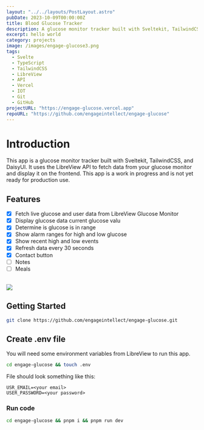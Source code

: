 ```yaml
---
layout: "../../layouts/PostLayout.astro"
pubDate: 2023-10-09T00:00:00Z
title: Blood Glucose Tracker
description: A glucose monitor tracker built with Sveltekit, TailwindCSS, and DaisyUI.
excerpt: hello world
category: projects
image: /images/engage-glucose3.png
tags:
  - Svelte
  - TypeScript
  - TailwindCSS
  - LibreView
  - API
  - Vercel
  - IOT
  - Git
  - GitHub
projectURL: "https://engage-glucose.vercel.app"
repoURL: "https://github.com/engageintellect/engage-glucose"
---
```


# Introduction

This app is a glucose monitor tracker built with Sveltekit, TailwindCSS, and DaisyUI. It uses the LibreView API to fetch data from your glucose monitor and display it on the frontend. This app is a work in progress and is not yet ready for production use.

## Features

- [x] Fetch live glucose and user data from LibreView Glucose Monitor
- [x] Display glucose data current glucose valu
- [x] Determine is glucose is in range
- [x] Show alarm ranges for high and low glucose
- [x] Show recent high and low events
- [x] Refresh data every 30 seconds
- [x] Contact button
- [ ] Notes
- [ ] Meals
      <br/>
      <br/>

<img class="rounded" src="/images/engage-glucose.png"/>
<br/>

## Getting Started

```bash
git clone https://github.com/engageintellect/engage-glucose.git
```

## Create .env file

You will need some environment variables from LibreView to run this app.

```bash
cd engage-glucose && touch .env
```

File should look something like this:

```
USR_EMAIL=<your email>
USER_PASSWORD=<your password>
```

### Run code

```bash
cd engage-glucose && pnpm i && pnpm run dev
```
